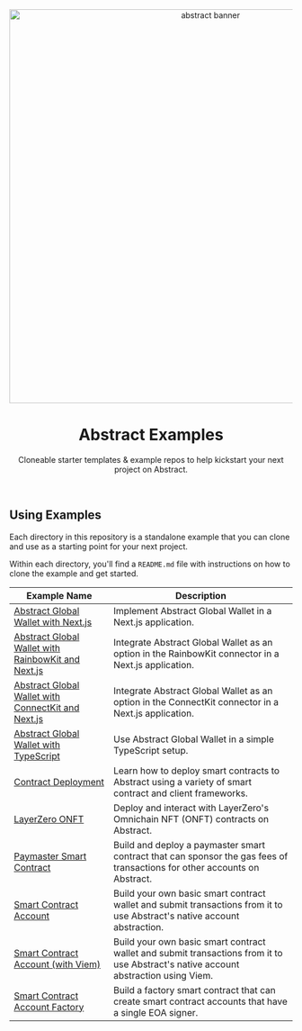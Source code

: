 <div align="center">
    <img src="https://mintlify.s3-us-west-1.amazonaws.com/abstract/images/Block.svg" width="700px" alt="abstract banner"/>
    <br />
    <h1>Abstract Examples</h1>
    <p align="center">Cloneable starter templates & example repos to help kickstart your next project on Abstract.
</div>

<br/>

## Using Examples

Each directory in this repository is a standalone example that you can clone and use as a starting point for your next project.

Within each directory, you'll find a `README.md` file with instructions on how to clone the example and get started.

| Example Name                                                                                                                          | Description                                                                                                                         |
| ------------------------------------------------------------------------------------------------------------------------------------- | ----------------------------------------------------------------------------------------------------------------------------------- |
| [Abstract Global Wallet with Next.js](https://github.com/Abstract-Foundation/examples/tree/main/agw-nextjs)                           | Implement Abstract Global Wallet in a Next.js application.                                                                          |
| [Abstract Global Wallet with RainbowKit and Next.js](https://github.com/Abstract-Foundation/examples/tree/main/agw-rainbowkit-nextjs) | Integrate Abstract Global Wallet as an option in the RainbowKit connector in a Next.js application.                                 |
| [Abstract Global Wallet with ConnectKit and Next.js](https://github.com/Abstract-Foundation/examples/tree/main/agw-connectkit-nextjs) | Integrate Abstract Global Wallet as an option in the ConnectKit connector in a Next.js application.                                 |
| [Abstract Global Wallet with TypeScript](https://github.com/Abstract-Foundation/examples/tree/main/agw-typescript)                    | Use Abstract Global Wallet in a simple TypeScript setup.                                                                            |
| [Contract Deployment](https://github.com/Abstract-Foundation/examples/tree/main/contract-deployment)                                  | Learn how to deploy smart contracts to Abstract using a variety of smart contract and client frameworks.                            |
| [LayerZero ONFT](https://github.com/Abstract-Foundation/examples/tree/main/layerzero-onft)                                            | Deploy and interact with LayerZero's Omnichain NFT (ONFT) contracts on Abstract.                                                    |
| [Paymaster Smart Contract](https://github.com/Abstract-Foundation/examples/tree/main/paymasters)                                      | Build and deploy a paymaster smart contract that can sponsor the gas fees of transactions for other accounts on Abstract.           |
| [Smart Contract Account](https://github.com/Abstract-Foundation/examples/tree/main/smart-contract-accounts)                           | Build your own basic smart contract wallet and submit transactions from it to use Abstract's native account abstraction.            |
| [Smart Contract Account (with Viem)](https://github.com/Abstract-Foundation/examples/tree/main/smart-contract-accounts-viem)          | Build your own basic smart contract wallet and submit transactions from it to use Abstract's native account abstraction using Viem. |
| [Smart Contract Account Factory](https://github.com/Abstract-Foundation/examples/tree/main/smart-contract-accounts-factory)           | Build a factory smart contract that can create smart contract accounts that have a single EOA signer.                               |
